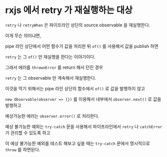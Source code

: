 # rxjs 에서 retry 가 재실행하는 대상

`retry` 나 `retryWhen` 은 파이프라인 상단의 source observable 을 재실행한다.

이게 무슨 의미냐면,

pipe 라인 상단에서 어떤 함수가 값을 처리한 뒤 `of()` 를 사용해서 값을 publish 하면

`retry` 는 그 `of()` 만 재실행을 한다는 이야기이다.

그래서 에러를 `thrownError` 를 return 해서 던진 경우

`retry` 는 그 observable 만 계속해서 재실행한다.

이것을 막기 위해서는 pipe 라인 상단의 함수에서 `of()` 로 값을 발행하지 않고

`new Observable(observer => {})` 를 이용해서 내부에서 `observer.next()` 로 값을 발행하고

예상가능한 에러는 `observer.error()` 로 처리한다.

예상 불가능한 예외는 `try-catch` 문을 사용해서 파이프라인에서 `retry` 나 `catchError` 가 관리할 수 있도록 하고

이 예상 불가능한 예외를 테스트 해보고 싶을 때는 `try-catch` 문에서 명시적으로 `throw` 를 하면된다.
